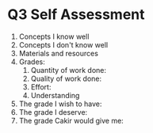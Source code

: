 <!-- This work is due by 2021.November.07 together with supporting evidence as required in the anouncement.
Here is what I need you to do:
A. State what concepts you know well, why you think so. Make a list, outline format is preferred.
B. State what concepts you do not know well, why your think so. Make a list, outline format is preferred.
C. State which book(s) you are using.
D. Assign yourself a grade for each item below (explain your reasoning):
Quantity of work done:
Quality of work done:
Effort:
Understanding:
E. State what grade you wish to have and why.
F. State what grade you deserve based on your grades in part D (Understanding must account at least 50% of your grade)
G. State what grade you think I would assign you based on your understanding and why. -->

# Q3 Self Assessment

1. Concepts I know well
2. Concepts I don't know well
3. Materials and resources
4. Grades:
    1. Quantity of work done:
    2. Quality of work done:
    3. Effort:
    4. Understanding
5. The grade I wish to have:
6. The grade I deserve:
7. The grade Cakir would give me: